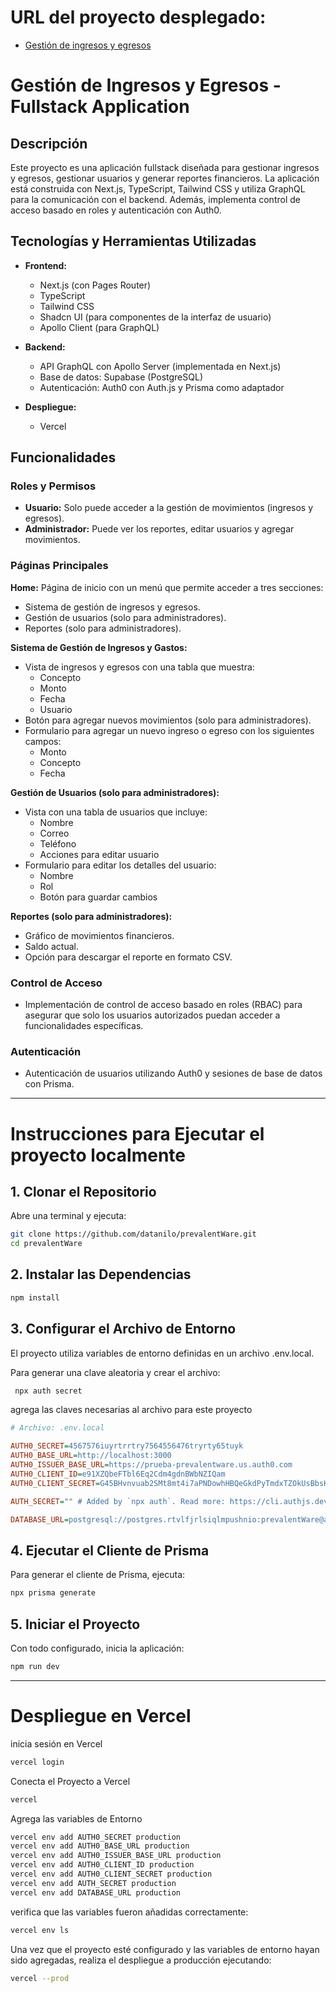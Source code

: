 # URL del proyecto desplegado:

- [Gestión de ingresos y egresos](http://prueba-vercel-alpha.vercel.app/)


# Gestión de Ingresos y Egresos - Fullstack Application

## Descripción


Este proyecto es una aplicación fullstack diseñada para gestionar ingresos y egresos, gestionar usuarios y generar reportes financieros. La aplicación está construida con Next.js, TypeScript, Tailwind CSS y utiliza GraphQL para la comunicación con el backend. Además, implementa control de acceso basado en roles y autenticación con Auth0.

## Tecnologías y Herramientas Utilizadas

- **Frontend:**
  - Next.js (con Pages Router)
  - TypeScript
  - Tailwind CSS
  - Shadcn UI (para componentes de la interfaz de usuario)
  - Apollo Client (para GraphQL)
  
- **Backend:**
  - API GraphQL con Apollo Server (implementada en Next.js)
  - Base de datos: Supabase (PostgreSQL)
  - Autenticación: Auth0 con Auth.js y Prisma como adaptador
  
- **Despliegue:**
  - Vercel

## Funcionalidades

### Roles y Permisos

- **Usuario:** Solo puede acceder a la gestión de movimientos (ingresos y egresos).
- **Administrador:** Puede ver los reportes, editar usuarios y agregar movimientos.

### Páginas Principales

  **Home:** Página de inicio con un menú que permite acceder a tres secciones:
   - Sistema de gestión de ingresos y egresos.
   - Gestión de usuarios (solo para administradores).
   - Reportes (solo para administradores).

**Sistema de Gestión de Ingresos y Gastos:**
   - Vista de ingresos y egresos con una tabla que muestra:
     - Concepto
     - Monto
     - Fecha
     - Usuario
   - Botón para agregar nuevos movimientos (solo para administradores).
   - Formulario para agregar un nuevo ingreso o egreso con los siguientes campos:
     - Monto
     - Concepto
     - Fecha

**Gestión de Usuarios (solo para administradores):**
   - Vista con una tabla de usuarios que incluye:
     - Nombre
     - Correo
     - Teléfono
     - Acciones para editar usuario
   - Formulario para editar los detalles del usuario:
     - Nombre
     - Rol
     - Botón para guardar cambios

**Reportes (solo para administradores):**
   - Gráfico de movimientos financieros.
   - Saldo actual.
   - Opción para descargar el reporte en formato CSV.

### Control de Acceso
- Implementación de control de acceso basado en roles (RBAC) para asegurar que solo los usuarios autorizados puedan acceder a funcionalidades específicas.

### Autenticación
- Autenticación de usuarios utilizando Auth0 y sesiones de base de datos con Prisma.


---


# Instrucciones para Ejecutar el proyecto localmente



## 1. Clonar el Repositorio

Abre una terminal y ejecuta:

```bash
git clone https://github.com/datanilo/prevalentWare.git
cd prevalentWare
```

## 2. Instalar las Dependencias

```bash
npm install
```


## 3. Configurar el Archivo de Entorno

El proyecto utiliza variables de entorno definidas en un archivo .env.local.

Para generar una clave aleatoria y crear el archivo:

```bash
 npx auth secret
```
agrega las claves necesarias al archivo para este proyecto

```ini
# Archivo: .env.local

AUTH0_SECRET=4567576iuyrtrrtry7564556476tryrty65tuyk
AUTH0_BASE_URL=http://localhost:3000
AUTH0_ISSUER_BASE_URL=https://prueba-prevalentware.us.auth0.com
AUTH0_CLIENT_ID=e91XZQbeFTbl6Eq2Cdm4gdnBWbNZIQam
AUTH0_CLIENT_SECRET=G45BHvnvuab2SMt8mt4i7aPNDowhHBQeGkdPyTmdxTZOkUsBbsHMeRgbRU1-an8m

AUTH_SECRET="" # Added by `npx auth`. Read more: https://cli.authjs.dev

DATABASE_URL=postgresql://postgres.rtvlfjrlsiqlmpushnio:prevalentWare@aws-0-sa-east-1.pooler.supabase.com:5432/postgres
```

## 4. Ejecutar el Cliente de Prisma

Para generar el cliente de Prisma, ejecuta:

```bash
npx prisma generate
```

## 5. Iniciar el Proyecto

Con todo configurado, inicia la aplicación:

```bash
npm run dev
```

---

# Despliegue en Vercel


 inicia sesión en Vercel

```bash
vercel login
```

Conecta el Proyecto a Vercel
```bash
vercel
```

Agrega las variables de Entorno
```bash
vercel env add AUTH0_SECRET production
vercel env add AUTH0_BASE_URL production
vercel env add AUTH0_ISSUER_BASE_URL production
vercel env add AUTH0_CLIENT_ID production
vercel env add AUTH0_CLIENT_SECRET production
vercel env add AUTH_SECRET production
vercel env add DATABASE_URL production
```

verifica que las variables fueron añadidas correctamente:

```bash
vercel env ls
```

Una vez que el proyecto esté configurado y las variables de entorno hayan sido agregadas, realiza el despliegue a producción ejecutando:

```bash
vercel --prod
```

